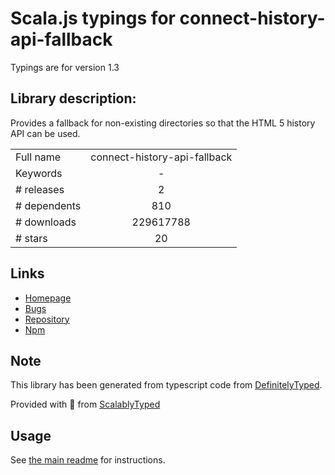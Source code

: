 
# Scala.js typings for connect-history-api-fallback

Typings are for version 1.3

## Library description:
Provides a fallback for non-existing directories so that the HTML 5 history API can be used.

|                    |                 |
| ------------------ | :-------------: |
| Full name          | connect-history-api-fallback |
| Keywords           | - |
| # releases         | 2 |
| # dependents       | 810 |
| # downloads        | 229617788 |
| # stars            | 20 |

## Links
- [Homepage](https://github.com/bripkens/connect-history-api-fallback#readme)
- [Bugs](https://github.com/bripkens/connect-history-api-fallback/issues)
- [Repository](https://github.com/bripkens/connect-history-api-fallback)
- [Npm](https://www.npmjs.com/package/connect-history-api-fallback)
    


## Note
This library has been generated from typescript code from [DefinitelyTyped](https://definitelytyped.org).

Provided with :purple_heart: from [ScalablyTyped](https://github.com/oyvindberg/ScalablyTyped)

## Usage
See [the main readme](../../readme.md) for instructions.



